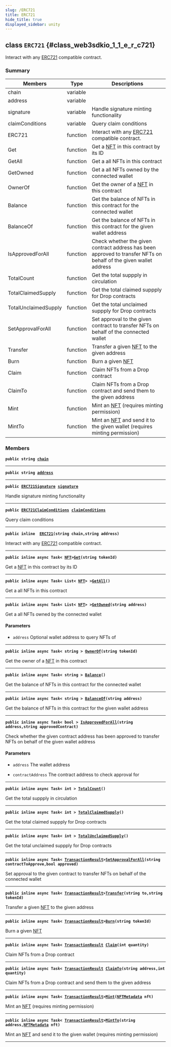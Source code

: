 ```yaml
---
slug: /ERC721
title: ERC721
hide_title: true
displayed_sidebar: unity
---
```


## class `ERC721` {#class_web3sdkio_1_1_e_r_c721}

Interact with any [ERC721](#class_web3sdkio_1_1_e_r_c721) compatible contract.

### Summary

| Members | Type | Descriptions |
| ------- | ---- | ------------ |
| chain | variable |  |
| address | variable |  |
| signature | variable | Handle signature minting functionality |
| claimConditions | variable | Query claim conditions |
| ERC721 | function | Interact with any [ERC721](#class_web3sdkio_1_1_e_r_c721) compatible contract. |
| Get | function | Get a [NFT](docs/unity/NFT.md#struct_web3sdkio_1_1_n_f_t) in this contract by its ID |
| GetAll | function | Get a all NFTs in this contract |
| GetOwned | function | Get a all NFTs owned by the connected wallet |
| OwnerOf | function | Get the owner of a [NFT](docs/unity/NFT.md#struct_web3sdkio_1_1_n_f_t) in this contract |
| Balance | function | Get the balance of NFTs in this contract for the connected wallet |
| BalanceOf | function | Get the balance of NFTs in this contract for the given wallet address |
| IsApprovedForAll | function | Check whether the given contract address has been approved to transfer NFTs on behalf of the given wallet address |
| TotalCount | function | Get the total suppply in circulation |
| TotalClaimedSupply | function | Get the total claimed suppply for Drop contracts |
| TotalUnclaimedSupply | function | Get the total unclaimed suppply for Drop contracts |
| SetApprovalForAll | function | Set approval to the given contract to transfer NFTs on behalf of the connected wallet |
| Transfer | function | Transfer a given [NFT](docs/unity/NFT.md#struct_web3sdkio_1_1_n_f_t) to the given address |
| Burn | function | Burn a given [NFT](docs/unity/NFT.md#struct_web3sdkio_1_1_n_f_t) |
| Claim | function | Claim NFTs from a Drop contract |
| ClaimTo | function | Claim NFTs from a Drop contract and send them to the given address |
| Mint | function | Mint an [NFT](docs/unity/NFT.md#struct_web3sdkio_1_1_n_f_t) (requires minting permission) |
| MintTo | function | Mint an [NFT](docs/unity/NFT.md#struct_web3sdkio_1_1_n_f_t) and send it to the given wallet (requires minting permission) |

### Members

**`public string `[`chain`](#class_web3sdkio_1_1_e_r_c721_1ac546a3601cfa2289959f44e542dbe567)**

---

**`public string `[`address`](#class_web3sdkio_1_1_e_r_c721_1a5a97db161ebb000a2aa621a5944a376a)**

---

**`public `[`ERC721Signature`](docs/unity/ERC721Signature.md#class_web3sdkio_1_1_e_r_c721_signature)` `[`signature`](#class_web3sdkio_1_1_e_r_c721_1ac6167d1431073d79c6109bfab597ff5f)**

Handle signature minting functionality

---

**`public `[`ERC721ClaimConditions`](docs/unity/ERC721ClaimConditions.md#class_web3sdkio_1_1_e_r_c721_claim_conditions)` `[`claimConditions`](#class_web3sdkio_1_1_e_r_c721_1aa19b8e7482fcab61813234a4465e29d8)**

Query claim conditions

---

**`public inline  `[`ERC721`](#class_web3sdkio_1_1_e_r_c721_1a7e0591363bf121f6a8e6763f825062b2)`(string chain,string address)`**

Interact with any [ERC721](#class_web3sdkio_1_1_e_r_c721) compatible contract.

---

**`public inline async Task< `[`NFT`](docs/unity/NFT.md#struct_web3sdkio_1_1_n_f_t)` > `[`Get`](#class_web3sdkio_1_1_e_r_c721_1afb0a6a9bd62b1ee5919a3fa360fabdad)`(string tokenId)`**

Get a [NFT](docs/unity/NFT.md#struct_web3sdkio_1_1_n_f_t) in this contract by its ID

---

**`public inline async Task< List< `[`NFT`](docs/unity/NFT.md#struct_web3sdkio_1_1_n_f_t)` > > `[`GetAll`](#class_web3sdkio_1_1_e_r_c721_1a2dd665da1845e07bc8269f70209854ba)`()`**

Get a all NFTs in this contract

---

**`public inline async Task< List< `[`NFT`](docs/unity/NFT.md#struct_web3sdkio_1_1_n_f_t)` > > `[`GetOwned`](#class_web3sdkio_1_1_e_r_c721_1add2f55d6e30e05ac62deb0f2758c3344)`(string address)`**

Get a all NFTs owned by the connected wallet

#### Parameters
* `address` Optional wallet address to query NFTs of

---

**`public inline async Task< string > `[`OwnerOf`](#class_web3sdkio_1_1_e_r_c721_1a5984f7eb966cf36442d5c1ebde11f47f)`(string tokenId)`**

Get the owner of a [NFT](docs/unity/NFT.md#struct_web3sdkio_1_1_n_f_t) in this contract

---

**`public inline async Task< string > `[`Balance`](#class_web3sdkio_1_1_e_r_c721_1a986e58bca7ae11963e05157b1f85946b)`()`**

Get the balance of NFTs in this contract for the connected wallet

---

**`public inline async Task< string > `[`BalanceOf`](#class_web3sdkio_1_1_e_r_c721_1ae5e0fe1fbf48b6e02f622af6d5bc394c)`(string address)`**

Get the balance of NFTs in this contract for the given wallet address

---

**`public inline async Task< bool > `[`IsApprovedForAll`](#class_web3sdkio_1_1_e_r_c721_1a857beade98e6ccf4c5de883eaa74a5aa)`(string address,string approvedContract)`**

Check whether the given contract address has been approved to transfer NFTs on behalf of the given wallet address

#### Parameters
* `address` The wallet address

* `contractAddress` The contract address to check approval for

---

**`public inline async Task< int > `[`TotalCount`](#class_web3sdkio_1_1_e_r_c721_1a23f9d5e0bbea7d31051556447e7e334e)`()`**

Get the total suppply in circulation

---

**`public inline async Task< int > `[`TotalClaimedSupply`](#class_web3sdkio_1_1_e_r_c721_1ad7d8bc9545d86d1289b7c9bc0224f463)`()`**

Get the total claimed suppply for Drop contracts

---

**`public inline async Task< int > `[`TotalUnclaimedSupply`](#class_web3sdkio_1_1_e_r_c721_1a937724bdbcfb44ae054e97ac30ffde4e)`()`**

Get the total unclaimed suppply for Drop contracts

---

**`public inline async Task< `[`TransactionResult`](docs/unity/TransactionResult.md#class_web3sdkio_1_1_transaction_result)` > `[`SetApprovalForAll`](#class_web3sdkio_1_1_e_r_c721_1ae0d573ab3a855f792073a44c9228a232)`(string contractToApprove,bool approved)`**

Set approval to the given contract to transfer NFTs on behalf of the connected wallet

---

**`public inline async Task< `[`TransactionResult`](docs/unity/TransactionResult.md#class_web3sdkio_1_1_transaction_result)` > `[`Transfer`](#class_web3sdkio_1_1_e_r_c721_1a7ff886551d2fe03899804f10493f0460)`(string to,string tokenId)`**

Transfer a given [NFT](docs/unity/NFT.md#struct_web3sdkio_1_1_n_f_t) to the given address

---

**`public inline async Task< `[`TransactionResult`](docs/unity/TransactionResult.md#class_web3sdkio_1_1_transaction_result)` > `[`Burn`](#class_web3sdkio_1_1_e_r_c721_1a17de03231d75179444c305b25e00e9d2)`(string tokenId)`**

Burn a given [NFT](docs/unity/NFT.md#struct_web3sdkio_1_1_n_f_t)

---

**`public inline async Task< `[`TransactionResult`](docs/unity/TransactionResult.md#class_web3sdkio_1_1_transaction_result)` `[`Claim`](#class_web3sdkio_1_1_e_r_c721_1acd8f8da8e501efd1eb6ccf7062cab331)`(int quantity)`**

Claim NFTs from a Drop contract

---

**`public inline async Task< `[`TransactionResult`](docs/unity/TransactionResult.md#class_web3sdkio_1_1_transaction_result)` `[`ClaimTo`](#class_web3sdkio_1_1_e_r_c721_1a83af01fe71831680946ff9e1dab973f2)`(string address,int quantity)`**

Claim NFTs from a Drop contract and send them to the given address

---

**`public inline async Task< `[`TransactionResult`](docs/unity/TransactionResult.md#class_web3sdkio_1_1_transaction_result)` > `[`Mint`](#class_web3sdkio_1_1_e_r_c721_1aface51b4b70e7cb41642f8a580ecdd51)`(`[`NFTMetadata`](docs/unity/NFTMetadata.md#struct_web3sdkio_1_1_n_f_t_metadata)` nft)`**

Mint an [NFT](docs/unity/NFT.md#struct_web3sdkio_1_1_n_f_t) (requires minting permission)

---

**`public inline async Task< `[`TransactionResult`](docs/unity/TransactionResult.md#class_web3sdkio_1_1_transaction_result)` > `[`MintTo`](#class_web3sdkio_1_1_e_r_c721_1aa4a5641a96bef6a9221c9f980c155006)`(string address,`[`NFTMetadata`](docs/unity/NFTMetadata.md#struct_web3sdkio_1_1_n_f_t_metadata)` nft)`**

Mint an [NFT](docs/unity/NFT.md#struct_web3sdkio_1_1_n_f_t) and send it to the given wallet (requires minting permission)

---
